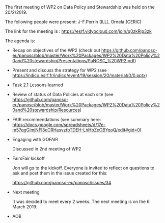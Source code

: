 The first meeting of WP2 on Data Policy and Stewardship was held on the 20/2/2019.

The following people were present: J-F.Perrin (ILL), Ornela (CERIC)

The link for the meeting is : https://esrf.vidyocloud.com/join/q0zkRjp3zk

The agenda is:

* Recap on objectives of the WP2 (check out https://github.com/panosc-eu/panosc/blob/master/Work%20Packages/WP2%20Data%20Policy%20and%20stewardship/Presentations/PaNOSC_%20WP2.pdf)

* Present and discuss the strategy for WP2 (see https://indico.esrf.fr/indico/event/19/session/20/material/0/0.pptx)

* Task 2.1 Lessons learned

* Review of status of Data Policies at each site (see https://github.com/panosc-eu/panosc/blob/master/Work%20Packages/WP2%20Data%20Policy%20and%20stewardship/Resources)

* FAIR recommendations (see summary here: https://docs.google.com/spreadsheets/d/17e-m57qgGImjNFl3eCRHasvztbTDEH-LhHbZxOBYqoQ/edit#gid=0)

* Engaging with GOFAIR

    Discussed in 2nd meeting of WP2

* FairsFair kickoff

    Jon will go to the kickoff. Everyone is invited to reflect on questions to ask and post them in the issue created for this:

    https://github.com/panosc-eu/panosc/issues/34

* Next meeting

    It was decided to meet every 2 weeks. The next meeting is on the 6 March 2019.

* AOB
